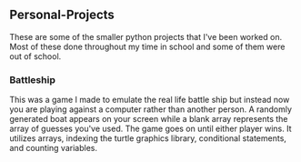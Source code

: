 ## Personal-Projects
These are some of the smaller python projects that I've been worked on. Most of these done throughout my time in school and some of them were out of school. 

### Battleship
This was a game I made to emulate the real life battle ship but instead now you are playing against a computer rather than another person. A randomly generated boat appears on your screen while a blank array represents the array of guesses you've used. The game goes on until either player wins. It utilizes arrays, indexing the turtle graphics library, conditional statements, and counting variables.

###
